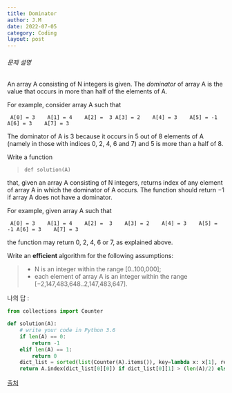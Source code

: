 ```yaml
---
title: Dominator
author: J.M
date: 2022-07-05
category: Coding
layout: post
---
```


###### 문제 설명

An array A consisting of N integers is given. The *dominator* of array A is the value that occurs in more than half of the elements of A.

For example, consider array A such that

```
 A[0] = 3    A[1] = 4    A[2] =  3 A[3] = 2    A[4] = 3    A[5] = -1 A[6] = 3    A[7] = 3
```

The dominator of A is 3 because it occurs in 5 out of 8 elements of A (namely in those with indices 0, 2, 4, 6 and 7) and 5 is more than a half of 8.

Write a function

> ```
> def solution(A)
> ```

that, given an array A consisting of N integers, returns index of any element of array A in which the dominator of A occurs. The function should return −1 if array A does not have a dominator.

For example, given array A such that

```
 A[0] = 3    A[1] = 4    A[2] =  3    A[3] = 2    A[4] = 3    A[5] = -1 A[6] = 3    A[7] = 3
```

the function may return 0, 2, 4, 6 or 7, as explained above.

Write an **efficient** algorithm for the following assumptions:

> - N is an integer within the range [0..100,000];
> - each element of array A is an integer within the range [−2,147,483,648..2,147,483,647].

나의 답 : 

```python
from collections import Counter

def solution(A):
    # write your code in Python 3.6
    if len(A) == 0:
        return -1
    elif len(A) == 1:
        return 0
    dict_list = sorted(list(Counter(A).items()), key=lambda x: x[1], reverse=True)
    return A.index(dict_list[0][0]) if dict_list[0][1] > (len(A)/2) else -1
```

[출처](https://app.codility.com/programmers/lessons/8-leader/dominator/start/)
